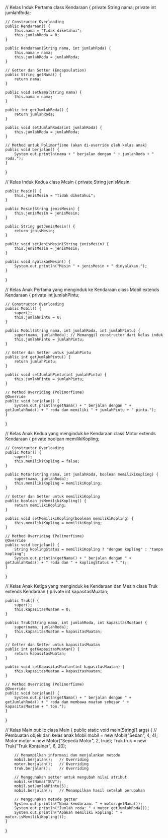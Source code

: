 // Kelas Induk Pertama
class Kendaraan {
    private String nama;
    private int jumlahRoda;

    // Constructor Overloading
    public Kendaraan() {
        this.nama = "Tidak diketahui";
        this.jumlahRoda = 0;
    }

    public Kendaraan(String nama, int jumlahRoda) {
        this.nama = nama;
        this.jumlahRoda = jumlahRoda;
    }

    // Getter dan Setter (Encapsulation)
    public String getNama() {
        return nama;
    }

    public void setNama(String nama) {
        this.nama = nama;
    }

    public int getJumlahRoda() {
        return jumlahRoda;
    }

    public void setJumlahRoda(int jumlahRoda) {
        this.jumlahRoda = jumlahRoda;
    }

    // Method untuk Polimorfisme (akan di-override oleh kelas anak)
    public void berjalan() {
        System.out.println(nama + " berjalan dengan " + jumlahRoda + " roda.");
    }
}

// Kelas Induk Kedua
class Mesin {
    private String jenisMesin;

    public Mesin() {
        this.jenisMesin = "Tidak diketahui";
    }

    public Mesin(String jenisMesin) {
        this.jenisMesin = jenisMesin;
    }

    public String getJenisMesin() {
        return jenisMesin;
    }

    public void setJenisMesin(String jenisMesin) {
        this.jenisMesin = jenisMesin;
    }

    public void nyalakanMesin() {
        System.out.println("Mesin " + jenisMesin + " dinyalakan.");
    }
}

// Kelas Anak Pertama yang menginduk ke Kendaraan
class Mobil extends Kendaraan {
    private int jumlahPintu;

    // Constructor Overloading
    public Mobil() {
        super();
        this.jumlahPintu = 0;
    }

    public Mobil(String nama, int jumlahRoda, int jumlahPintu) {
        super(nama, jumlahRoda); // Memanggil constructor dari kelas induk
        this.jumlahPintu = jumlahPintu;
    }

    // Getter dan Setter untuk jumlahPintu
    public int getJumlahPintu() {
        return jumlahPintu;
    }

    public void setJumlahPintu(int jumlahPintu) {
        this.jumlahPintu = jumlahPintu;
    }

    // Method Overriding (Polimorfisme)
    @Override
    public void berjalan() {
        System.out.println(getNama() + " berjalan dengan " + getJumlahRoda() + " roda dan memiliki " + jumlahPintu + " pintu.");
    }
}

// Kelas Anak Kedua yang menginduk ke Kendaraan
class Motor extends Kendaraan {
    private boolean memilikiKopling;

    // Constructor Overloading
    public Motor() {
        super();
        this.memilikiKopling = false;
    }

    public Motor(String nama, int jumlahRoda, boolean memilikiKopling) {
        super(nama, jumlahRoda);
        this.memilikiKopling = memilikiKopling;
    }

    // Getter dan Setter untuk memilikiKopling
    public boolean isMemilikiKopling() {
        return memilikiKopling;
    }

    public void setMemilikiKopling(boolean memilikiKopling) {
        this.memilikiKopling = memilikiKopling;
    }

    // Method Overriding (Polimorfisme)
    @Override
    public void berjalan() {
        String koplingStatus = memilikiKopling ? "dengan kopling" : "tanpa kopling";
        System.out.println(getNama() + " berjalan dengan " + getJumlahRoda() + " roda dan " + koplingStatus + ".");
    }
}

// Kelas Anak Ketiga yang menginduk ke Kendaraan dan Mesin
class Truk extends Kendaraan {
    private int kapasitasMuatan;

    public Truk() {
        super();
        this.kapasitasMuatan = 0;
    }

    public Truk(String nama, int jumlahRoda, int kapasitasMuatan) {
        super(nama, jumlahRoda);
        this.kapasitasMuatan = kapasitasMuatan;
    }

    // Getter dan Setter untuk kapasitasMuatan
    public int getKapasitasMuatan() {
        return kapasitasMuatan;
    }

    public void setKapasitasMuatan(int kapasitasMuatan) {
        this.kapasitasMuatan = kapasitasMuatan;
    }

    // Method Overriding (Polimorfisme)
    @Override
    public void berjalan() {
        System.out.println(getNama() + " berjalan dengan " + getJumlahRoda() + " roda dan membawa muatan sebesar " + kapasitasMuatan + " ton.");
    }
}

// Kelas Main
public class Main {
    public static void main(String[] args) {
        // Pembuatan objek dari kelas anak
        Mobil mobil = new Mobil("Sedan", 4, 4);
        Motor motor = new Motor("Sepeda Motor", 2, true);
        Truk truk = new Truk("Truk Kontainer", 6, 20);

        // Menampilkan informasi dan menjalankan metode
        mobil.berjalan();   // Overriding
        motor.berjalan();   // Overriding
        truk.berjalan();    // Overriding

        // Menggunakan setter untuk mengubah nilai atribut
        mobil.setNama("SUV");
        mobil.setJumlahPintu(5);
        mobil.berjalan();   // Menampilkan hasil setelah perubahan

        // Menggunakan metode getter
        System.out.println("Nama kendaraan: " + motor.getNama());
        System.out.println("Jumlah roda: " + motor.getJumlahRoda());
        System.out.println("Apakah memiliki kopling: " + motor.isMemilikiKopling());
    }
}
